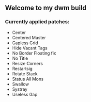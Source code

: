 ## Welcome to my dwm build

### Currently applied patches:

- Center
- Centered Master
- Gapless Grid
- Hide Vacant Tags
- No Border Floating fix
- No Title
- Resize Corners
- Restartsig
- Rotate Stack
- Status All Mons
- Swallow
- Systray
- Useless Gap

